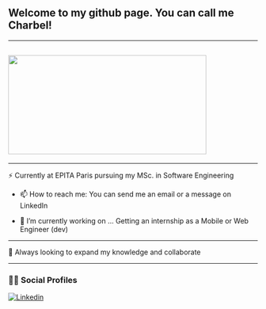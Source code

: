 <h2 align='left'>Welcome to my github page. You can call me Charbel!</h2>
<hr>
<h2><img src="https://media-exp1.licdn.com/dms/image/C4E16AQG-WM6Qfi0RDw/profile-displaybackgroundimage-shrink_350_1400/0/1658097588493?e=1663804800&v=beta&t=xbNno-zlXgDi5tYnLcLcL4DXVqtYUxKrZb6BBQ8MUYs" width="400px" height="200px"></h2>
<hr>

⚡ Currently at EPITA Paris pursuing my MSc. in Software Engineering

- 📫 How to reach me: 
You can send me an email or a message on LinkedIn 

- 🔭 I’m currently working on ...
Getting an internship as a Mobile or Web Engineer (dev)




<hr>
👯 Always looking to expand my knowledge and collaborate

<hr>
<h3 align='left'>👨‍💻 Social Profiles</h3>

<div align='left'>

[![Linkedin](https://img.shields.io/badge/linkedin-%230077B5.svg?&style=for-the-badge&logo=linkedin&logoColor=white)](https://www.linkedin.com/in/charbel-tabet-56b860206/)

</div>



